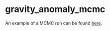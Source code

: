 # gravity_anomaly_mcmc

An example of a MCMC run can be found [here](https://wliang463.github.io/gravity_anomaly_mcmc/example/Analysis_of_Lunar_Gravity_Dataset.html).
